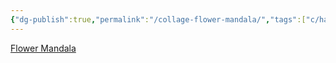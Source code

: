 ```yaml
---
{"dg-publish":true,"permalink":"/collage-flower-mandala/","tags":["c/hand","c/flower","c/abstract","c/purple","c/red","c/humid"],"created":"2024-01-04T11:15:30.735-05:00","updated":"2024-01-04T11:16:15.104-05:00"}
---
```



[Flower Mandala](https://www.instagram.com/p/CUfMLfPgNf_/)
